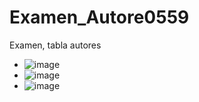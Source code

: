 # Examen_Autore0559
Examen, tabla autores
- ![image](https://github.com/user-attachments/assets/031110e7-7056-4057-b86d-4106109426fa)
- ![image](https://github.com/user-attachments/assets/6be28c93-b3b5-4faf-a43c-8f5a19237466)
- ![image](https://github.com/user-attachments/assets/fa837506-359b-421c-9fb0-07f5d4351999)


